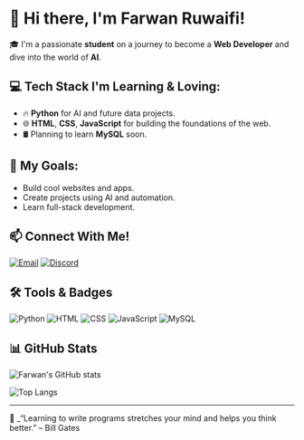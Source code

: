 # 👋 Hi there, I'm Farwan Ruwaifi!

🎓 I'm a passionate **student** on a journey to become a **Web Developer** and dive into the world of **AI**.

## 💻 Tech Stack I'm Learning & Loving:
- 🔥 **Python** for AI and future data projects.
- 🌐 **HTML**, **CSS**, **JavaScript** for building the foundations of the web.
- 🛢️ Planning to learn **MySQL** soon.

## 🚀 My Goals:
- Build cool websites and apps.
- Create projects using AI and automation.
- Learn full-stack development.

## 📫 Connect With Me!
[![Email](https://img.shields.io/badge/Email-D14836?style=for-the-badge&logo=gmail&logoColor=white)](farwanruwaifi.cs@gmail.com)
[![Discord](https://img.shields.io/badge/Discord-5865F2?style=for-the-badge&logo=discord&logoColor=white)](https://discord.com/users/1383060450740011028)

## 🛠️ Tools & Badges
![Python](https://img.shields.io/badge/-Python-3776AB?style=flat-square&logo=python&logoColor=white)
![HTML](https://img.shields.io/badge/-HTML5-E34F26?style=flat-square&logo=html5&logoColor=white)
![CSS](https://img.shields.io/badge/-CSS3-1572B6?style=flat-square&logo=css3)
![JavaScript](https://img.shields.io/badge/-JavaScript-F7DF1E?style=flat-square&logo=javascript&logoColor=black)
![MySQL](https://img.shields.io/badge/-MySQL-4479A1?style=flat-square&logo=mysql&logoColor=white)

## 📊 GitHub Stats
![Farwan's GitHub stats](https://github-readme-stats.vercel.app/api?username=FarwanRuwaifi&show_icons=true&theme=radical)

![Top Langs](https://github-readme-stats.vercel.app/api/top-langs/?username=FarwanRuwaifi&layout=compact&theme=radical)

<!-- Replace "your-github-username" with your actual GitHub username -->

---

🧠 _“Learning to write programs stretches your mind and helps you think better.” – Bill Gates
